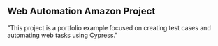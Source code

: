 ## Web Automation Amazon Project

"This project is a portfolio example focused on creating test cases and automating web tasks using Cypress."

